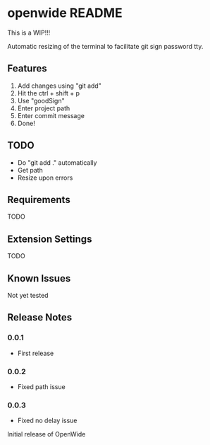# openwide README

This is a WIP!!!

Automatic resizing of the terminal to facilitate git sign password tty.

## Features

1. Add changes using "git add"
2. Hit the ctrl + shift + p 
3. Use "goodSign"
4. Enter project path
5. Enter commit message
6. Done!

## TODO

- Do "git add ." automatically
- Get path
- Resize upon errors

## Requirements

TODO

## Extension Settings

TODO

## Known Issues

Not yet tested

## Release Notes
### 0.0.1
- First release
### 0.0.2
- Fixed path issue
### 0.0.3
- Fixed no delay issue

Initial release of OpenWide
